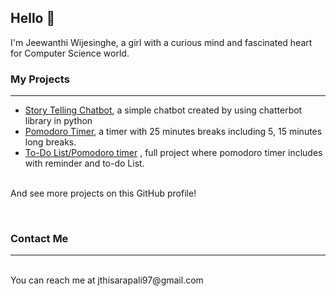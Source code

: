  <h2>Hello 👋</h2>
 
 I'm Jeewanthi Wijesinghe, a girl with a curious mind and fascinated heart for Computer Science world.

<h3>My Projects</h3>
<hr><ul>
<li><a href = "https://github.com/jthisarapali/chatbot">Story Telling Chatbot</a>, a simple chatbot created by using chatterbot library in python</li>
<li><a href="https://github.com/jthisarapali/To-Do-List-Timer">Pomodoro Timer</a>, a timer with 25 minutes breaks including 5, 15  minutes long breaks.</li>
<li><a href="https://github.com/jthisarapali/To-Do-List-Timer">To-Do List/Pomodoro timer</a> , full project where pomodoro timer includes with reminder and to-do List.</li>
</ul>
<br>And see more projects on this GitHub profile!<br>

<br><h3>Contact Me</h3>
<hr>
<br>You can reach me at jthisarapali97@gmail.com

